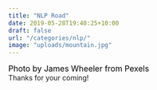 ```yaml
---
title: "NLP Road"
date: 2019-05-28T19:40:25+10:00
draft: false
url: "/categories/nlp/"
image: "uploads/mountain.jpg"
---
```

<font color=#000000 size=3 >Photo by James Wheeler from Pexels</font>   
Thanks for your coming!

